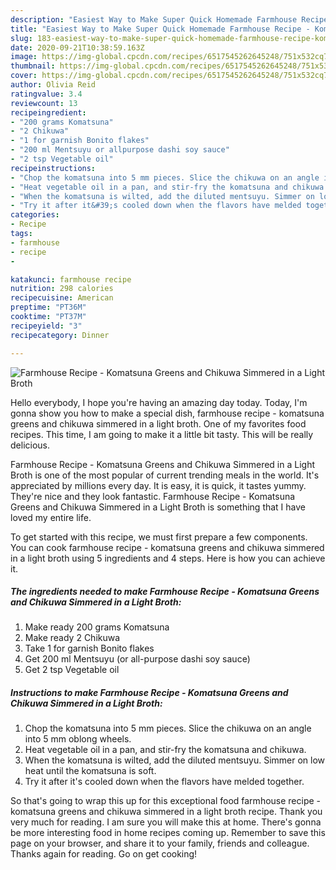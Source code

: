 ```yaml
---
description: "Easiest Way to Make Super Quick Homemade Farmhouse Recipe - Komatsuna Greens and Chikuwa Simmered in a Light Broth"
title: "Easiest Way to Make Super Quick Homemade Farmhouse Recipe - Komatsuna Greens and Chikuwa Simmered in a Light Broth"
slug: 183-easiest-way-to-make-super-quick-homemade-farmhouse-recipe-komatsuna-greens-and-chikuwa-simmered-in-a-light-broth
date: 2020-09-21T10:38:59.163Z
image: https://img-global.cpcdn.com/recipes/6517545262645248/751x532cq70/farmhouse-recipe-komatsuna-greens-and-chikuwa-simmered-in-a-light-broth-recipe-main-photo.jpg
thumbnail: https://img-global.cpcdn.com/recipes/6517545262645248/751x532cq70/farmhouse-recipe-komatsuna-greens-and-chikuwa-simmered-in-a-light-broth-recipe-main-photo.jpg
cover: https://img-global.cpcdn.com/recipes/6517545262645248/751x532cq70/farmhouse-recipe-komatsuna-greens-and-chikuwa-simmered-in-a-light-broth-recipe-main-photo.jpg
author: Olivia Reid
ratingvalue: 3.4
reviewcount: 13
recipeingredient:
- "200 grams Komatsuna"
- "2 Chikuwa"
- "1 for garnish Bonito flakes"
- "200 ml Mentsuyu or allpurpose dashi soy sauce"
- "2 tsp Vegetable oil"
recipeinstructions:
- "Chop the komatsuna into 5 mm pieces. Slice the chikuwa on an angle into 5 mm oblong wheels."
- "Heat vegetable oil in a pan, and stir-fry the komatsuna and chikuwa."
- "When the komatsuna is wilted, add the diluted mentsuyu. Simmer on low heat until the komatsuna is soft."
- "Try it after it&#39;s cooled down when the flavors have melded together."
categories:
- Recipe
tags:
- farmhouse
- recipe
- 

katakunci: farmhouse recipe  
nutrition: 298 calories
recipecuisine: American
preptime: "PT36M"
cooktime: "PT37M"
recipeyield: "3"
recipecategory: Dinner

---
```



![Farmhouse Recipe - Komatsuna Greens and Chikuwa Simmered in a Light Broth](https://img-global.cpcdn.com/recipes/6517545262645248/751x532cq70/farmhouse-recipe-komatsuna-greens-and-chikuwa-simmered-in-a-light-broth-recipe-main-photo.jpg)

Hello everybody, I hope you're having an amazing day today. Today, I'm gonna show you how to make a special dish, farmhouse recipe - komatsuna greens and chikuwa simmered in a light broth. One of my favorites food recipes. This time, I am going to make it a little bit tasty. This will be really delicious.



Farmhouse Recipe - Komatsuna Greens and Chikuwa Simmered in a Light Broth is one of the most popular of current trending meals in the world. It's appreciated by millions every day. It is easy, it is quick, it tastes yummy. They're nice and they look fantastic. Farmhouse Recipe - Komatsuna Greens and Chikuwa Simmered in a Light Broth is something that I have loved my entire life.


To get started with this recipe, we must first prepare a few components. You can cook farmhouse recipe - komatsuna greens and chikuwa simmered in a light broth using 5 ingredients and 4 steps. Here is how you can achieve it.

<!--inarticleads1-->

##### The ingredients needed to make Farmhouse Recipe - Komatsuna Greens and Chikuwa Simmered in a Light Broth:

1. Make ready 200 grams Komatsuna
1. Make ready 2 Chikuwa
1. Take 1 for garnish Bonito flakes
1. Get 200 ml Mentsuyu (or all-purpose dashi soy sauce)
1. Get 2 tsp Vegetable oil




<!--inarticleads2-->

##### Instructions to make Farmhouse Recipe - Komatsuna Greens and Chikuwa Simmered in a Light Broth:

1. Chop the komatsuna into 5 mm pieces. Slice the chikuwa on an angle into 5 mm oblong wheels.
1. Heat vegetable oil in a pan, and stir-fry the komatsuna and chikuwa.
1. When the komatsuna is wilted, add the diluted mentsuyu. Simmer on low heat until the komatsuna is soft.
1. Try it after it&#39;s cooled down when the flavors have melded together.




So that's going to wrap this up for this exceptional food farmhouse recipe - komatsuna greens and chikuwa simmered in a light broth recipe. Thank you very much for reading. I am sure you will make this at home. There's gonna be more interesting food in home recipes coming up. Remember to save this page on your browser, and share it to your family, friends and colleague. Thanks again for reading. Go on get cooking!
